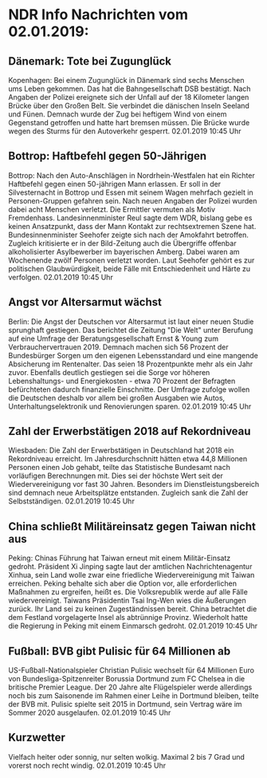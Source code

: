 # NDR Info Nachrichten vom 02.01.2019:


## Dänemark: Tote bei Zugunglück
Kopenhagen: Bei einem Zugunglück in Dänemark sind sechs Menschen ums Leben gekommen. Das hat die Bahngesellschaft DSB bestätigt. Nach Angaben der Polizei ereignete sich der Unfall auf der 18 Kilometer langen Brücke über den Großen Belt. Sie verbindet die dänischen Inseln Seeland und Fünen. Demnach wurde der Zug bei heftigem Wind von einem Gegenstand getroffen und hatte hart bremsen müssen. Die Brücke wurde wegen des Sturms für den Autoverkehr gesperrt. 02.01.2019 10:45 Uhr 

## Bottrop: Haftbefehl gegen 50-Jährigen
Bottrop: Nach den Auto-Anschlägen in Nordrhein-Westfalen hat ein Richter Haftbefehl gegen einen 50-jährigen Mann erlassen. Er soll in der Silvesternacht in Bottrop und Essen mit seinem Wagen mehrfach gezielt in Personen-Gruppen gefahren sein. Nach neuen Angaben der Polizei wurden dabei acht Menschen verletzt. Die Ermittler vermuten als Motiv Fremdenhass. Landesinnenminister Reul sagte dem WDR, bislang gebe es keinen Ansatzpunkt, dass der Mann Kontakt zur rechtsextremen Szene hat. Bundesinnenminister Seehofer zeigte sich nach der Amokfahrt betroffen. Zugleich kritisierte er in der Bild-Zeitung auch die Übergriffe offenbar alkoholisierter Asylbewerber im bayerischen Amberg. Dabei waren am Wochenende zwölf Personen verletzt worden. Laut Seehofer gehört es zur politischen Glaubwürdigkeit, beide Fälle mit Entschiedenheit und Härte zu verfolgen. 02.01.2019 10:45 Uhr 

## Angst vor Altersarmut wächst
Berlin:	Die Angst der Deutschen vor Altersarmut ist laut einer neuen Studie sprunghaft gestiegen. Das berichtet die Zeitung "Die Welt" unter Berufung auf eine Umfrage der Beratungsgesellschaft Ernst & Young zum Verbrauchervertrauen 2019. Demnach machen sich 56 Prozent der Bundesbürger Sorgen um den eigenen Lebensstandard und eine mangende Absicherung im Rentenalter. Das seien 18 Prozentpunkte mehr als ein Jahr zuvor. Ebenfalls deutlich gestiegen sei die Sorge vor höheren Lebenshaltungs- und Energiekosten - etwa 70 Prozent der Befragten befürchteten dadurch finanzielle Einschnitte. Der Umfrage zufolge wollen die Deutschen deshalb vor allem bei großen Ausgaben wie Autos, Unterhaltungselektronik und Renovierungen sparen. 02.01.2019 10:45 Uhr 

## Zahl der Erwerbstätigen 2018 auf Rekordniveau
Wiesbaden: 	Die Zahl der Erwerbstätigen in Deutschland hat 2018 ein Rekordniveau erreicht. Im Jahresdurchschnitt hätten etwa 44,8 Millionen Personen einen Job gehabt, teilte das Statistische Bundesamt nach vorläufigen Berechnungen mit. Dies sei der höchste Wert seit der Wiedervereinigung vor fast 30 Jahren. Besonders im Dienstleistungsbereich sind demnach neue Arbeitsplätze entstanden. Zugleich sank die Zahl der Selbstständigen. 02.01.2019 10:45 Uhr 

## China schließt Militäreinsatz gegen Taiwan nicht aus
Peking:	Chinas Führung hat Taiwan erneut mit einem Militär-Einsatz gedroht. Präsident Xi Jinping sagte laut der amtlichen Nachrichtenagentur Xinhua, sein Land wolle zwar eine friedliche Wiedervereinigung mit Taiwan erreichen. Peking behalte sich aber die Option vor, alle erforderlichen Maßnahmen zu ergreifen, heißt es. Die Volksrepublik werde auf alle Fälle wiedervereinigt. Taiwans Präsidentin Tsai Ing-Wen wies die Äußerungen zurück. Ihr Land sei zu keinen Zugeständnissen bereit. China betrachtet die dem Festland vorgelagerte Insel als abtrünnige Provinz. Wiederholt hatte die Regierung in Peking mit einem Einmarsch gedroht. 02.01.2019 10:45 Uhr 

## Fußball: BVB gibt Pulisic für 64 Millionen ab
US-Fußball-Nationalspieler Christian Pulisic wechselt für 64 Millionen Euro von Bundesliga-Spitzenreiter Borussia Dortmund zum FC Chelsea in die britische Premier League. Der 20 Jahre alte Flügelspieler werde allerdings noch bis zum Saisonende im Rahmen einer Leihe in Dortmund bleiben, teilte der BVB mit. Pulisic spielte seit 2015 in Dortmund, sein Vertrag wäre im Sommer 2020 ausgelaufen. 02.01.2019 10:45 Uhr 

## Kurzwetter
Vielfach heiter oder sonnig, nur selten wolkig. Maximal 2 bis 7 Grad und vorerst noch recht windig. 02.01.2019 10:45 Uhr 

